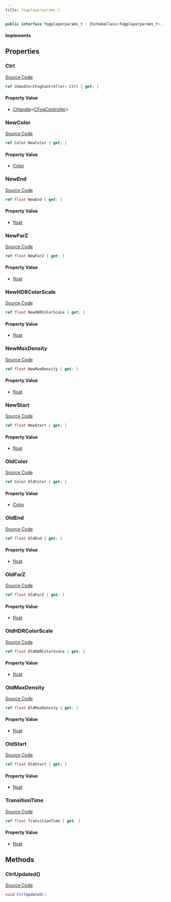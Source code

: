 ```yaml
---
title: fogplayerparams_t
---
```


```csharp
public interface fogplayerparams_t : ISchemaClass<fogplayerparams_t>, ISchemaField, ISchemaClass, INativeHandle
```

#### Implements

## Properties

### Ctrl

[Source Code](https://github.com/swiftly-solution/swiftlys2/blob/main/managed/src/SwiftlyS2.Generated/Schemas/Interfaces/fogplayerparams_t.cs#L17)

```csharp
ref CHandle<CFogController> Ctrl { get; }
```

#### Property Value

- [CHandle](/docs/api/shared/natives/chandle-1)<[CFogController](/docs/api/shared/schemadefinitions/cfogcontroller)>

### NewColor

[Source Code](https://github.com/swiftly-solution/swiftlys2/blob/main/managed/src/SwiftlyS2.Generated/Schemas/Interfaces/fogplayerparams_t.cs#L33)

```csharp
ref Color NewColor { get; }
```

#### Property Value

- [Color](/docs/api/shared/natives/color)

### NewEnd

[Source Code](https://github.com/swiftly-solution/swiftlys2/blob/main/managed/src/SwiftlyS2.Generated/Schemas/Interfaces/fogplayerparams_t.cs#L37)

```csharp
ref float NewEnd { get; }
```

#### Property Value

- [float](https://learn.microsoft.com/dotnet/api/system.single)

### NewFarZ

[Source Code](https://github.com/swiftly-solution/swiftlys2/blob/main/managed/src/SwiftlyS2.Generated/Schemas/Interfaces/fogplayerparams_t.cs#L43)

```csharp
ref float NewFarZ { get; }
```

#### Property Value

- [float](https://learn.microsoft.com/dotnet/api/system.single)

### NewHDRColorScale

[Source Code](https://github.com/swiftly-solution/swiftlys2/blob/main/managed/src/SwiftlyS2.Generated/Schemas/Interfaces/fogplayerparams_t.cs#L41)

```csharp
ref float NewHDRColorScale { get; }
```

#### Property Value

- [float](https://learn.microsoft.com/dotnet/api/system.single)

### NewMaxDensity

[Source Code](https://github.com/swiftly-solution/swiftlys2/blob/main/managed/src/SwiftlyS2.Generated/Schemas/Interfaces/fogplayerparams_t.cs#L39)

```csharp
ref float NewMaxDensity { get; }
```

#### Property Value

- [float](https://learn.microsoft.com/dotnet/api/system.single)

### NewStart

[Source Code](https://github.com/swiftly-solution/swiftlys2/blob/main/managed/src/SwiftlyS2.Generated/Schemas/Interfaces/fogplayerparams_t.cs#L35)

```csharp
ref float NewStart { get; }
```

#### Property Value

- [float](https://learn.microsoft.com/dotnet/api/system.single)

### OldColor

[Source Code](https://github.com/swiftly-solution/swiftlys2/blob/main/managed/src/SwiftlyS2.Generated/Schemas/Interfaces/fogplayerparams_t.cs#L21)

```csharp
ref Color OldColor { get; }
```

#### Property Value

- [Color](/docs/api/shared/natives/color)

### OldEnd

[Source Code](https://github.com/swiftly-solution/swiftlys2/blob/main/managed/src/SwiftlyS2.Generated/Schemas/Interfaces/fogplayerparams_t.cs#L25)

```csharp
ref float OldEnd { get; }
```

#### Property Value

- [float](https://learn.microsoft.com/dotnet/api/system.single)

### OldFarZ

[Source Code](https://github.com/swiftly-solution/swiftlys2/blob/main/managed/src/SwiftlyS2.Generated/Schemas/Interfaces/fogplayerparams_t.cs#L31)

```csharp
ref float OldFarZ { get; }
```

#### Property Value

- [float](https://learn.microsoft.com/dotnet/api/system.single)

### OldHDRColorScale

[Source Code](https://github.com/swiftly-solution/swiftlys2/blob/main/managed/src/SwiftlyS2.Generated/Schemas/Interfaces/fogplayerparams_t.cs#L29)

```csharp
ref float OldHDRColorScale { get; }
```

#### Property Value

- [float](https://learn.microsoft.com/dotnet/api/system.single)

### OldMaxDensity

[Source Code](https://github.com/swiftly-solution/swiftlys2/blob/main/managed/src/SwiftlyS2.Generated/Schemas/Interfaces/fogplayerparams_t.cs#L27)

```csharp
ref float OldMaxDensity { get; }
```

#### Property Value

- [float](https://learn.microsoft.com/dotnet/api/system.single)

### OldStart

[Source Code](https://github.com/swiftly-solution/swiftlys2/blob/main/managed/src/SwiftlyS2.Generated/Schemas/Interfaces/fogplayerparams_t.cs#L23)

```csharp
ref float OldStart { get; }
```

#### Property Value

- [float](https://learn.microsoft.com/dotnet/api/system.single)

### TransitionTime

[Source Code](https://github.com/swiftly-solution/swiftlys2/blob/main/managed/src/SwiftlyS2.Generated/Schemas/Interfaces/fogplayerparams_t.cs#L19)

```csharp
ref float TransitionTime { get; }
```

#### Property Value

- [float](https://learn.microsoft.com/dotnet/api/system.single)

## Methods

### CtrlUpdated()

[Source Code](https://github.com/swiftly-solution/swiftlys2/blob/main/managed/src/SwiftlyS2.Generated/Schemas/Interfaces/fogplayerparams_t.cs#L45)

```csharp
void CtrlUpdated()
```

